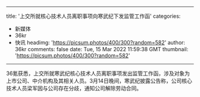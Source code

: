 
---
title: '上交所就核心技术人员离职事项向寒武纪下发监管工作函'
categories: 
 - 新媒体
 - 36kr
 - 快讯
headimg: 'https://picsum.photos/400/300?random=582'
author: 36kr
comments: false
date: Tue, 15 Mar 2022 11:59:38 GMT
thumbnail: 'https://picsum.photos/400/300?random=582'
---

<div>   
36氪获悉，上交所就寒武纪核心技术人员离职事项发出监管工作函，涉及对象为上市公司、中介机构及其相关人员。3月14日晚间，寒武纪披露公告称，公司核心技术人员梁军因与公司存在分歧，通知公司解除劳动合同。  
</div>
            